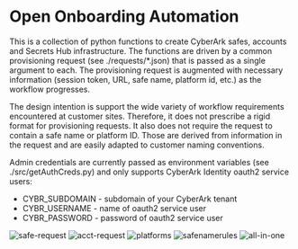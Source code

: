 # Open Onboarding Automation

This is a collection of python functions to create CyberArk safes, accounts and Secrets Hub infrastructure. The functions are driven by a common provisioning request (see ./requests/*.json) that is passed as a single argument to each. The provisioning request is augmented with necessary information (session token, URL, safe name, platform id, etc.) as the workflow progresses.

The design intention is support the wide variety of workflow requirements encountered at customer sites. Therefore, it does not prescribe a rigid format for provisioning requests. It also does not require the request to contain a safe name or platform ID. Those are derived from information in the request and are easily adapted to customer naming conventions.

Admin credentials are currently passed as environment variables (see ./src/getAuthCreds.py) and only supports CyberArk Identity oauth2 service users:
 - CYBR_SUBDOMAIN - subdomain of your CyberArk tenant
 - CYBR_USERNAME - name of oauth2 service user
 - CYBR_PASSWORD - password of oauth2 service user

![safe-request](https://github.com/conjurdemos/Onboarding-Prototype/blob/main/imgs/safe-request.png?raw=true)
![acct-request](https://github.com/conjurdemos/Onboarding-Prototype/blob/main/imgs/acct-request.png?raw=true)
![platforms](https://github.com/conjurdemos/Onboarding-Prototype/blob/main/imgs/platforms.png?raw=true)
![safenamerules](https://github.com/conjurdemos/Onboarding-Prototype/blob/main/imgs/safenamerules.png?raw=true)
![all-in-one](https://github.com/conjurdemos/Onboarding-Prototype/blob/main/imgs/all-in-one.png?raw=true)
